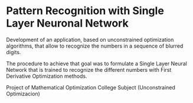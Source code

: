 # Pattern Recognition with Single Layer Neuronal Network

Development of an application, based on unconstrained optimization algorithms, that allow to recognize the numbers in a sequence of blurred digits. 

The procedure to achieve that goal was to formulate a Single Layer Neural Network that is trained to recognize the different numbers with First Derivative Optimization methods.

Project of Mathematical Optimization College Subject (Unconstrained Optimizacion)
